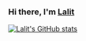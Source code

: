 ### Hi there, I'm [Lalit](https://lalitlsg.netlify.app/)

[![Lalit's GitHub stats](https://github-readme-stats.vercel.app/api?username=lalitlsg)](https://github.com/anuraghazra/github-readme-stats)
